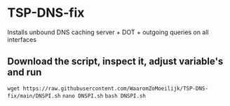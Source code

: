 # TSP-DNS-fix
Installs unbound DNS caching server + DOT + outgoing queries on all interfaces

## Download the script, inspect it, adjust variable's and run
`wget https://raw.githubusercontent.com/WaaromZoMoeilijk/TSP-DNS-fix/main/DNSPI.sh`
`nano DNSPI.sh`
`bash DNSPI.sh`
